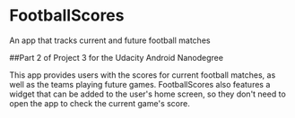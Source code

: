 # FootballScores
An app that tracks current and future football matches

##Part 2 of Project 3 for the Udacity Android Nanodegree

This app provides users with the scores for current football matches, as well as the teams
playing future games. FootballScores also features a widget that can be added to the user's home
screen, so they don't need to open the app to check the current game's score.
